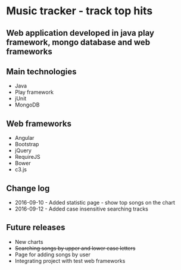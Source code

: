 <h1>Music tracker - track top hits</h1>
<h2>Web application developed in java play framework, mongo database and web frameworks</h2>
<h2>Main technologies</h2>
<ul>
<li>Java</li>
<li>Play framework</li>
<li>jUnit</li>
<li>MongoDB</li>
</ul>
<h2>Web frameworks</h2>
<ul>
<li>Angular</li>
<li>Bootstrap</li>
<li>jQuery</li>
<li>RequireJS</li>
<li>Bower</li>
<li>c3.js</li>
</ul>
<h2>Change log</h2>
<ul>
    <li>2016-09-10 - Added statistic page - show top songs on the chart</li>
    <li>2016-09-12 - Added case insensitive searching tracks</li>
</ul>
<h2>Future releases</h2>
<ul>
    <li>New charts</li>
    <li><s>Searching songs by upper and lower case letters</s></li>
    <li>Page for adding songs by user</li>
    <li>Integrating project with test web frameworks</li>
</ul>
